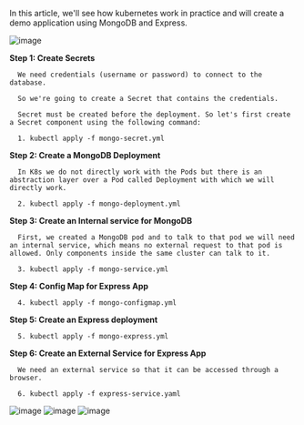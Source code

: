 
In this article, we'll see how kubernetes work in practice and will create a demo application using MongoDB and Express.

![image](https://github.com/SimonMaghiar/Kubernetes-Minikube/assets/43268629/fa057875-95f2-4d28-a8d5-03dd29a9be1b)


**Step 1: Create Secrets**

      We need credentials (username or password) to connect to the database.
      
      So we're going to create a Secret that contains the credentials.
      
      Secret must be created before the deployment. So let's first create a Secret component using the following command:

      1. kubectl apply -f mongo-secret.yml


**Step 2: Create a MongoDB Deployment**

      In K8s we do not directly work with the Pods but there is an abstraction layer over a Pod called Deployment with which we will directly work.

      2. kubectl apply -f mongo-deployment.yml

**Step 3: Create an Internal service for MongoDB**

      First, we created a MongoDB pod and to talk to that pod we will need an internal service, which means no external request to that pod is allowed. Only components inside the same cluster can talk to it.

      3. kubectl apply -f mongo-service.yml

**Step 4: Config Map for Express App**

      4. kubectl apply -f mongo-configmap.yml

**Step 5: Create an Express deployment**

      5. kubectl apply -f mongo-express.yml

**Step 6: Create an External Service for Express App**

      We need an external service so that it can be accessed through a browser.

      6. kubectl apply -f express-service.yaml

![image](https://github.com/SimonMaghiar/Kubernetes-Minikube/assets/43268629/1d14e2bc-4959-43d4-ba9c-15ed83859f80)
![image](https://github.com/SimonMaghiar/Kubernetes-Minikube/assets/43268629/284baf3a-9a65-4c54-b536-9e4ce73f8a73)
![image](https://github.com/SimonMaghiar/Kubernetes-Minikube/assets/43268629/f763effe-5c62-4bc1-b004-c670c9e781db)




      

